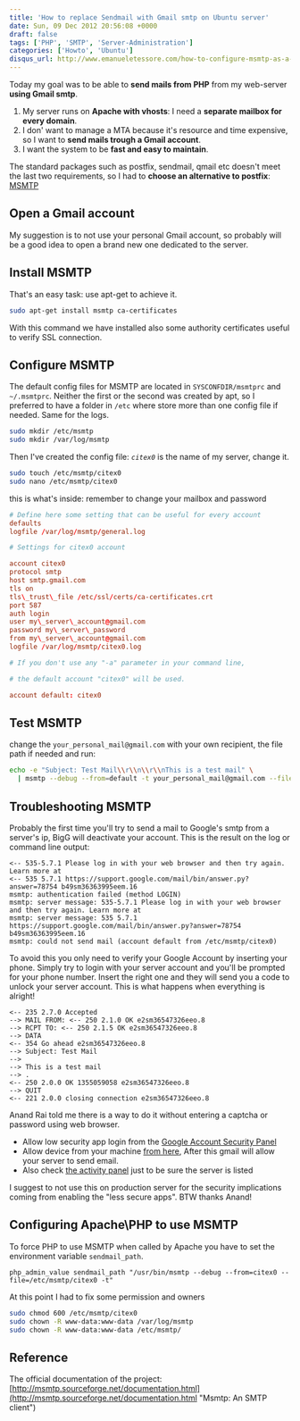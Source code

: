 ```yaml
---
title: 'How to replace Sendmail with Gmail smtp on Ubuntu server'
date: Sun, 09 Dec 2012 20:56:08 +0000
draft: false
tags: ['PHP', 'SMTP', 'Server-Administration']
categories: ['Howto', 'Ubuntu']
disqus_url: http://www.emanueletessore.com/how-to-configure-msmtp-as-a-gmail-relay-on-ubuntu-server/
---
```


Today my goal was to be able to **send mails from PHP** from my web-server **using Gmail smtp**.

1. My server runs on **Apache with vhosts**: I need a **separate mailbox for every domain**.
2. I don' want to manage a MTA because it's resource and time expensive, so I want to **send mails trough a Gmail
   account**.
3. I want the system to be **fast and easy to maintain**.

The standard packages such as postfix, sendmail, qmail etc doesn't meet the last two requirements, so I had to **choose
an alternative to postfix**: [MSMTP](http://msmtp.sourceforge.net "Msmtp: An SMTP client")

## Open a Gmail account

My suggestion is to not use your personal Gmail account, so probably will be a good idea to open a brand new one
dedicated to the server.

## Install MSMTP

That's an easy task: use apt-get to achieve it.

```bash
sudo apt-get install msmtp ca-certificates
```

With this command we have installed also some authority certificates useful to verify SSL connection.

## Configure MSMTP

The default config files for MSMTP are located in `SYSCONFDIR/msmtprc` and `~/.msmtprc`.
Neither the first or the second was created by apt, so I preferred to have a folder in `/etc`
where store more than one config file if needed. Same for the logs.

```bash
sudo mkdir /etc/msmtp
sudo mkdir /var/log/msmtp
```

Then I've created the config file: _`citex0`_ is the name of my server, change it.

```bash
sudo touch /etc/msmtp/citex0
sudo nano /etc/msmtp/citex0
```

this is what's inside: remember to change your mailbox and password

```conf
# Define here some setting that can be useful for every account
defaults
logfile /var/log/msmtp/general.log

# Settings for citex0 account

account citex0
protocol smtp
host smtp.gmail.com
tls on
tls\_trust\_file /etc/ssl/certs/ca-certificates.crt
port 587
auth login
user my\_server\_account@gmail.com
password my\_server\_password
from my\_server\_account@gmail.com
logfile /var/log/msmtp/citex0.log

# If you don't use any "-a" parameter in your command line,

# the default account "citex0" will be used.

account default: citex0
```

## Test MSMTP

change the `your_personal_mail@gmail.com` with your own recipient, the file path if needed and run:

```bash
echo -e "Subject: Test Mail\\r\\n\\r\\nThis is a test mail" \
  | msmtp --debug --from=default -t your_personal_mail@gmail.com --file=/etc/msmtp/citex0
```

## Troubleshooting MSMTP

Probably the first time you'll try to send a mail to Google's smtp from a server's ip, BigG will deactivate your
account. This is the result on the log or command line output:

```
<-- 535-5.7.1 Please log in with your web browser and then try again. Learn more at
<-- 535 5.7.1 https://support.google.com/mail/bin/answer.py?answer=78754 b49sm36363995eem.16
msmtp: authentication failed (method LOGIN)
msmtp: server message: 535-5.7.1 Please log in with your web browser and then try again. Learn more at
msmtp: server message: 535 5.7.1 https://support.google.com/mail/bin/answer.py?answer=78754 b49sm36363995eem.16
msmtp: could not send mail (account default from /etc/msmtp/citex0)
```

To avoid this you only need to verify your Google Account by inserting your phone.
Simply try to login with your server account and you'll be prompted for your phone number. 
Insert the right one and they will send you a code to unlock your server account. This is what happens when everything is alright!

```
<-- 235 2.7.0 Accepted
--> MAIL FROM: <-- 250 2.1.0 OK e2sm36547326eeo.8
--> RCPT TO: <-- 250 2.1.5 OK e2sm36547326eeo.8
--> DATA
<-- 354 Go ahead e2sm36547326eeo.8
--> Subject: Test Mail
-->
--> This is a test mail
--> .
<-- 250 2.0.0 OK 1355059058 e2sm36547326eeo.8
--> QUIT
<-- 221 2.0.0 closing connection e2sm36547326eeo.8

```

Anand Rai told me there is a way to do it without entering a captcha or password using web browser.

*   Allow low security app login from the [Google Account Security Panel](https://www.google.com/settings/security/lesssecureapps)
*   Allow device from your machine [from here](https://accounts.google.com/b/0/DisplayUnlockCaptcha), After this gmail will allow your server to send email.
*   Also check [the activity panel](https://security.google.com/settings/security/activity) just to be sure the server is listed

I suggest to not use this on production server for the security implications coming from enabling the "less secure apps". BTW thanks Anand!

## Configuring Apache\\PHP to use MSMTP

To force PHP to use MSMTP when called by Apache you have to set the environment variable `sendmail_path`.

```
php_admin_value sendmail_path "/usr/bin/msmtp --debug --from=citex0 --file=/etc/msmtp/citex0 -t"
```

At this point I had to fix some permission and owners

```bash
sudo chmod 600 /etc/msmtp/citex0 
sudo chown -R www-data:www-data /var/log/msmtp 
sudo chown -R www-data:www-data /etc/msmtp/
```

## Reference

The official documentation of the project: [http://msmtp.sourceforge.net/documentation.html](http://msmtp.sourceforge.net/documentation.html "Msmtp: An SMTP client")